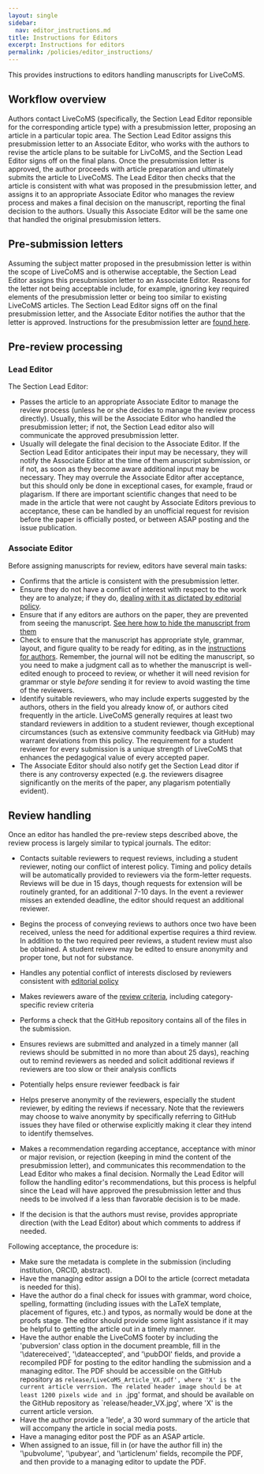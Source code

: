 ```yaml
---
layout: single
sidebar:
  nav: editor_instructions.md
title: Instructions for Editors
excerpt: Instructions for editors
permalink: /policies/editor_instructions/
---
```


This provides instructions to editors handling manuscripts for LiveCoMS.

## Workflow overview

Authors contact LiveCoMS (specifically, the Section Lead Editor reponsible for the corresponding article type) with a presubmission letter, proposing an article in a particular topic area. The Section Lead Editor assigns this presubmission letter to an Associate Editor, who works with the authors to revise the article plans to be suitable for LivCoMS, and the Section Lead Editor signs off on the final plans.
Once the presubmission letter is approved, the author proceeds with article preparation and ultimately submits the article to LiveCoMS.
The Lead Editor then checks that the article is consistent with what was proposed in the presubmission letter, and assigns it to an appropriate Associate Editor who manages the review process and makes a final decision on the manuscript, reporting the final decision to the authors. Usually this Associate Editor will be the same one that handled the original presubmission letters.

## Pre-submission letters

Assuming the subject matter proposed in the presubmission letter is within the scope of LiveCoMS and is otherwise acceptable, the Section Lead Editor assigns this presubmission letter to an Associate Editor. Reasons for the letter not being acceptable include, for example, ignoring key required elements of the presubmission letter or being too similar to existing LiveCoMS articles. The Section Lead Editor signs off on the final presubmission letter, and the Associate Editor notifies the author that the letter is approved.  Instructions for the presubmission letter are [found here](https://github.com/livecomsjournal/livecomsjournal.github.io).

## Pre-review processing

### Lead Editor

The Section Lead Editor:
- Passes the article to an appropriate Associate Editor to manage the review process (unless he or she decides to manage the review process directly). Usually, this will be the Associate Editor who handled the presubmission letter; if not, the Section Lead editor also will communicate the approved presubmission letter.
- Usually will delegate the final decision to the Associate Editor. If the Section Lead Editor anticipates their input may be necessary, they will notify the Associate Editor at the time of them anuscript submission, or if not, as soon as they become aware additional input may be necessary. They may overrule the Associate Editor after acceptance, but this should only be done in exceptional cases, for example, fraud or plagarism. If there are important scientific changes that need to be made in the article that were not caught by Associate Editors previous to acceptance, these can be handled by an unofficial request for revision before the paper is officially posted, or between ASAP posting and the issue publication.

### Associate Editor

Before assigning manuscripts for review, editors have several main tasks:
- Confirms that the article is consistent with the presubmission letter.
- Ensure they do not have a conflict of interest with respect to the work they are to analyze; if they do, [dealing with it as dictated by editorial policy](https://livecomsjournal.github.io/policies/livecoms_bylaws/#iii-conflicts-of-interest).
- Ensure that if any editors are authors on the paper, they are prevented from seeing the manuscript. [See here how to hide the manuscript from them](http://help.scholasticahq.com/customer/en/portal/articles/1728879-can-i-hide-a-manuscript-from-another-editor-?t=565043)
- Check to ensure that the manuscript has appropriate style, grammar, layout, and figure quality to be ready for editing, as in the [instructions for authors](https://livecomsjournal.github.io/authors/policies/). Remember, the journal will not be editing the manuscript, so you need to make a judgment call as to whether the manuscript is well-edited enough to proceed to review, or whether it will need revision for grammar or style *before* sending it for review to avoid wasting the time of the reviewers.
- Identify suitable reviewers, who may include experts suggested by the authors, others in the field you already know of, or authors cited frequently in the article. 
  LiveCoMS generally requires at least two standard reviewers in addition to a student reviewer, though exceptional circumstances (such as extensive community feedback via GitHub) may warrant deviations from this policy. The requirement for a student reviewer for every submission is a unique strength of LiveCoMS that enhances the pedagogical value of every accepted paper.
- The Associate Editor should also notify get the Section Lead ditor if there is any controversy expected (e.g. the reviewers disagree significantly on the merits of the paper, any plagarism potentially evident).


## Review handling

Once an editor has handled the pre-review steps described above, the review process is largely similar to typical journals. The editor:
- Contacts suitable reviewers to request reviews, including a student reviewer, noting our conflict of interest policy. Timing and policy details will be automatically provided to reviewers via the form-letter requests.  Reviews will be due in 15 days, though requests for extension will be routinely granted, for an additional 7-10 days.  In the event a reviewer misses an extended deadline, the editor should request an additional reviewer. 
- Begins the process of conveying reviews to authors once two have been received, unless the need for additional expertise requires a third review. In addition to the two required peer reviews, a student review must also be obtained. A student reivew may be edited to ensure anonymity and proper tone, but not for substance.

- Handles any potential conflict of interests disclosed by reviewers consistent with [editorial policy](https://livecomsjournal.github.io/policies/editorial_board/)
- Makes reviewers aware of the [review criteria](https://livecomsjournal.github.io/authors/policies/reviewer_information), including category-specific review criteria
- Performs a check that the GitHub repository contains all of the files in the submission.
- Ensures reviews are submitted and analyzed in a timely manner (all reviews should be submitted in no more than about 25 days), reaching out to remind reviewers as needed and solicit additional reviews if reviewers are too slow or their analysis conflicts
- Potentially helps ensure reviewer feedback is fair
- Helps preserve anonymity of the reviewers, especially the student reviewer, by editing the reviews if necessary.  Note that the reviewers may choose to waive anonymity by specifically referring to GitHub issues they have filed or otherwise explicitly making it clear they intend to identify themselves.
- Makes a recommendation regarding acceptance, acceptance with minor or major revision, or rejection (keeping in mind the content of the presubmission letter), and communicates this recommendation to the Lead Editor who makes a final decision. Normally the Lead Editor will follow the handling editor's recommendations, but this process is helpful since the Lead will have approved the presubmission letter and thus needs to be involved if a less than favorable decision is to be made.
- If the decision is that the authors must revise, provides appropriate direction (with the Lead Editor) about which comments to address if needed.

Following acceptance, the procedure is:
- Make sure the metadata is complete in the submission (including institution, ORCID, abstract). 
- Have the managing editor assign a DOI to the article (correct metadata is needed for this).
- Have the author do a final check for issues with grammar, word choice, spelling, formatting (including issues with the LaTeX template, placement of figures, etc.) and typos, as normally would be done at the proofs stage. The editor should provide some light assistance if it may be helpful to getting the article out in a timely manner.
- Have the author enable the LiveCoMS footer by including the 'pubversion' class option in the document preamble, fill in the '\datereceived', '\dateaccepted', and '\pubDOI' fields, and provide a recompiled PDF for posting to the editor handling the submission and a managing editor.  The PDF should be accessible on the GitHub repository as `release/LiveCoMS_Article_VX.pdf', where 'X' is the current article verrsion. The related header image should be at least 1200 pixels wide and in `.jpg' format, and should be available on the GitHub repository as `release/header_VX.jpg', where 'X' is the current article version.
- Have the author provide a 'lede', a 30 word summary of the article that will accompany the article in social media posts.
- Have a managing editor post the PDF as an ASAP article.
- When assigned to an issue, fill in (or have the author fill in) the '\pubvolume', '\pubyear', and '\articlenum' fields, recompile the PDF, and then provide to a managing editor to update the PDF.

